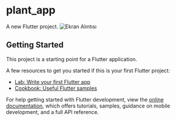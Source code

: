 # plant_app

A new Flutter project.
![Ekran Alıntısı](https://github.com/sametcankosegit/plant_app/assets/129116593/6231388d-1d10-4fbe-997f-67697879075b)

## Getting Started

This project is a starting point for a Flutter application.

A few resources to get you started if this is your first Flutter project:

- [Lab: Write your first Flutter app](https://docs.flutter.dev/get-started/codelab)
- [Cookbook: Useful Flutter samples](https://docs.flutter.dev/cookbook)

For help getting started with Flutter development, view the
[online documentation](https://docs.flutter.dev/), which offers tutorials,
samples, guidance on mobile development, and a full API reference.
